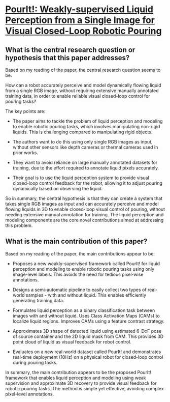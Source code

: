 # [PourIt!: Weakly-supervised Liquid Perception from a Single Image for   Visual Closed-Loop Robotic Pouring](https://arxiv.org/abs/2307.11299)

## What is the central research question or hypothesis that this paper addresses?

 Based on my reading of the paper, the central research question seems to be:

How can a robot accurately perceive and model dynamically flowing liquid from a single RGB image, without requiring extensive manually annotated training data, in order to enable reliable visual closed-loop control for pouring tasks?

The key points are:

- The paper aims to tackle the problem of liquid perception and modeling to enable robotic pouring tasks, which involves manipulating non-rigid liquids. This is challenging compared to manipulating rigid objects.

- The authors want to do this using only single RGB images as input, without other sensors like depth cameras or thermal cameras used in prior works.

- They want to avoid reliance on large manually annotated datasets for training, due to the effort required to annotate liquid pixels accurately. 

- Their goal is to use the liquid perception system to provide visual closed-loop control feedback for the robot, allowing it to adjust pouring dynamically based on observing the liquid.

So in summary, the central hypothesis is that they can create a system that takes single RGB images as input and can accurately perceive and model flowing liquids in 3D to enable closed-loop visual control of pouring, without needing extensive manual annotation for training. The liquid perception and modeling components are the core novel contributions aimed at addressing this problem.


## What is the main contribution of this paper?

 Based on my reading of the paper, the main contributions appear to be:

- Proposes a new weakly-supervised framework called PourIt! for liquid perception and modeling to enable robotic pouring tasks using only image-level labels. This avoids the need for tedious pixel-wise annotations.

- Designs a semi-automatic pipeline to easily collect two types of real-world samples - with and without liquid. This enables efficiently generating training data.

- Formulates liquid perception as a binary classification task between images with and without liquid. Uses Class Activation Maps (CAMs) to localize liquid regions. Improves CAMs using a feature contrast strategy.

- Approximates 3D shape of detected liquid using estimated 6-DoF pose of source container and the 2D liquid mask from CAM. This provides 3D point cloud of liquid as visual feedback for robot control.

- Evaluates on a new real-world dataset called PourIt! and demonstrates real-time deployment (10Hz) on a physical robot for closed-loop control during pouring tasks.

In summary, the main contribution appears to be the proposed PourIt! framework that enables liquid perception and modeling using weak supervision and approximate 3D recovery to provide visual feedback for robotic pouring tasks. The method is simple yet effective, avoiding complex pixel-level annotations.
